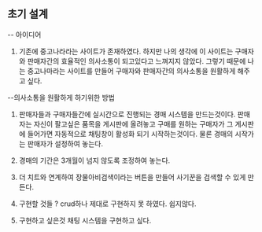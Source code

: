 ## 초기 설계 
-- 아이디어
1. 기존에 중고나라라는 사이트가 존재하였다. 하지만 나의 생각에 이 사이트는 구매자와 판매자간의 효율적인 의사소통이 되고있다고 느껴지지 않았다.
그렇기 때문에 나는 중고나마라는 사이트를 만들어 구매자와 판매자간의 의사소통을 원활하게 해주고 싶다.

--의사소통을 원활하게 하기위한 방법
1. 판매자들과 구매자들간에 실시간으로 진행되는 경매 시스템을 만드는것이다. 판매자는 자신이 팔고싶은 품목을 게시판에 올려놓고 구매를 원하는 구매자가 그 게시판에 들어가면 자동적으로
채팅창이 활성화 되기 시작하는것이다. 물론 경매의 시작가는 판매자가 설정하여 놓는다.

2. 경매의 기간은 3개월이 넘지 않도록 조정하여 놓는다.

3. 더 치트와 연계하여 장물아비검색이라는 버튼을 만들어 사기꾼을 검색할 수 있게 만든다.

2. 구현할 것들 ?
crud하나 제대로 구현하지 못 하였다.
쉽지않다.

3. 구현하고 싶은것
채팅 시스템을 구현하고 싶다.



